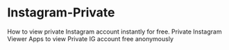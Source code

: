 # Instagram-Private
How to view private Instagram account instantly for free. Private Instagram Viewer Apps to view Private IG account free anonymously
